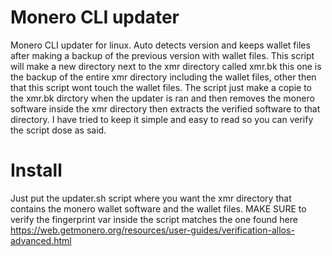 # Monero CLI updater
Monero CLI updater for linux. Auto detects version and keeps wallet files after making a backup of the previous version with wallet files.
This script will make a new directory next to the xmr directory called xmr.bk this one is the backup of the entire xmr directory including the wallet files, other then that this script wont touch the wallet files. The script just make a copie to the xmr.bk dirctory when the updater is ran and then removes the monero software inside the xmr directory then extracts the verified software to that directory. I have tried to keep it simple and easy to read so you can verify the script dose as said. 

# Install
Just put the updater.sh script where you want the xmr directory that contains the monero wallet software and the wallet files.
MAKE SURE to verify the fingerprint var inside the script matches the one found here https://web.getmonero.org/resources/user-guides/verification-allos-advanced.html
